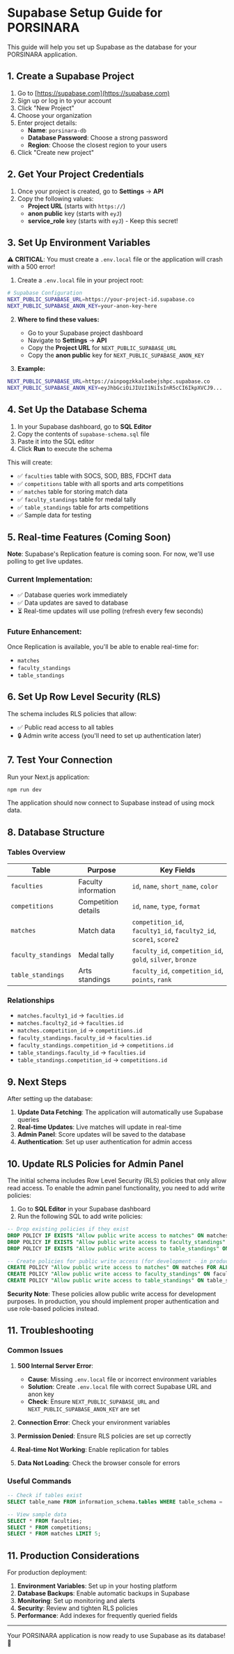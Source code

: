 # Supabase Setup Guide for PORSINARA

This guide will help you set up Supabase as the database for your PORSINARA application.

## 1. Create a Supabase Project

1. Go to [https://supabase.com](https://supabase.com)
2. Sign up or log in to your account
3. Click "New Project"
4. Choose your organization
5. Enter project details:
   - **Name**: `porsinara-db`
   - **Database Password**: Choose a strong password
   - **Region**: Choose the closest region to your users
6. Click "Create new project"

## 2. Get Your Project Credentials

1. Once your project is created, go to **Settings** → **API**
2. Copy the following values:
   - **Project URL** (starts with `https://`)
   - **anon public** key (starts with `eyJ`)
   - **service_role** key (starts with `eyJ`) - Keep this secret!

## 3. Set Up Environment Variables

**⚠️ CRITICAL**: You must create a `.env.local` file or the application will crash with a 500 error!

1. Create a `.env.local` file in your project root:
```bash
# Supabase Configuration
NEXT_PUBLIC_SUPABASE_URL=https://your-project-id.supabase.co
NEXT_PUBLIC_SUPABASE_ANON_KEY=your-anon-key-here
```

2. **Where to find these values:**
   - Go to your Supabase project dashboard
   - Navigate to **Settings** → **API**
   - Copy the **Project URL** for `NEXT_PUBLIC_SUPABASE_URL`
   - Copy the **anon public** key for `NEXT_PUBLIC_SUPABASE_ANON_KEY`

3. **Example:**
```bash
NEXT_PUBLIC_SUPABASE_URL=https://ainpogzkkaloebejshpc.supabase.co
NEXT_PUBLIC_SUPABASE_ANON_KEY=eyJhbGciOiJIUzI1NiIsInR5cCI6IkpXVCJ9...
```

## 4. Set Up the Database Schema

1. In your Supabase dashboard, go to **SQL Editor**
2. Copy the contents of `supabase-schema.sql` file
3. Paste it into the SQL editor
4. Click **Run** to execute the schema

This will create:
- ✅ `faculties` table with SOCS, SOD, BBS, FDCHT data
- ✅ `competitions` table with all sports and arts competitions
- ✅ `matches` table for storing match data
- ✅ `faculty_standings` table for medal tally
- ✅ `table_standings` table for arts competitions
- ✅ Sample data for testing

## 5. Real-time Features (Coming Soon)

**Note**: Supabase's Replication feature is coming soon. For now, we'll use polling to get live updates.

### Current Implementation:
- ✅ Database queries work immediately
- ✅ Data updates are saved to database
- ⏳ Real-time updates will use polling (refresh every few seconds)

### Future Enhancement:
Once Replication is available, you'll be able to enable real-time for:
- `matches`
- `faculty_standings` 
- `table_standings`

## 6. Set Up Row Level Security (RLS)

The schema includes RLS policies that allow:
- ✅ Public read access to all tables
- 🔒 Admin write access (you'll need to set up authentication later)

## 7. Test Your Connection

Run your Next.js application:
```bash
npm run dev
```

The application should now connect to Supabase instead of using mock data.

## 8. Database Structure

### Tables Overview

| Table | Purpose | Key Fields |
|-------|---------|------------|
| `faculties` | Faculty information | `id`, `name`, `short_name`, `color` |
| `competitions` | Competition details | `id`, `name`, `type`, `format` |
| `matches` | Match data | `competition_id`, `faculty1_id`, `faculty2_id`, `score1`, `score2` |
| `faculty_standings` | Medal tally | `faculty_id`, `competition_id`, `gold`, `silver`, `bronze` |
| `table_standings` | Arts standings | `faculty_id`, `competition_id`, `points`, `rank` |

### Relationships

- `matches.faculty1_id` → `faculties.id`
- `matches.faculty2_id` → `faculties.id`
- `matches.competition_id` → `competitions.id`
- `faculty_standings.faculty_id` → `faculties.id`
- `faculty_standings.competition_id` → `competitions.id`
- `table_standings.faculty_id` → `faculties.id`
- `table_standings.competition_id` → `competitions.id`

## 9. Next Steps

After setting up the database:

1. **Update Data Fetching**: The application will automatically use Supabase queries
2. **Real-time Updates**: Live matches will update in real-time
3. **Admin Panel**: Score updates will be saved to the database
4. **Authentication**: Set up user authentication for admin access

## 10. Update RLS Policies for Admin Panel

The initial schema includes Row Level Security (RLS) policies that only allow read access. To enable the admin panel functionality, you need to add write policies:

1. Go to **SQL Editor** in your Supabase dashboard
2. Run the following SQL to add write policies:

```sql
-- Drop existing policies if they exist
DROP POLICY IF EXISTS "Allow public write access to matches" ON matches;
DROP POLICY IF EXISTS "Allow public write access to faculty_standings" ON faculty_standings;
DROP POLICY IF EXISTS "Allow public write access to table_standings" ON table_standings;

-- Create policies for public write access (for development - in production you'd want proper authentication)
CREATE POLICY "Allow public write access to matches" ON matches FOR ALL USING (true);
CREATE POLICY "Allow public write access to faculty_standings" ON faculty_standings FOR ALL USING (true);
CREATE POLICY "Allow public write access to table_standings" ON table_standings FOR ALL USING (true);
```

**Security Note**: These policies allow public write access for development purposes. In production, you should implement proper authentication and use role-based policies instead.

## 11. Troubleshooting

### Common Issues

1. **500 Internal Server Error**: 
   - **Cause**: Missing `.env.local` file or incorrect environment variables
   - **Solution**: Create `.env.local` file with correct Supabase URL and anon key
   - **Check**: Ensure `NEXT_PUBLIC_SUPABASE_URL` and `NEXT_PUBLIC_SUPABASE_ANON_KEY` are set

2. **Connection Error**: Check your environment variables
3. **Permission Denied**: Ensure RLS policies are set up correctly
4. **Real-time Not Working**: Enable replication for tables
5. **Data Not Loading**: Check the browser console for errors

### Useful Commands

```sql
-- Check if tables exist
SELECT table_name FROM information_schema.tables WHERE table_schema = 'public';

-- View sample data
SELECT * FROM faculties;
SELECT * FROM competitions;
SELECT * FROM matches LIMIT 5;
```

## 11. Production Considerations

For production deployment:

1. **Environment Variables**: Set up in your hosting platform
2. **Database Backups**: Enable automatic backups in Supabase
3. **Monitoring**: Set up monitoring and alerts
4. **Security**: Review and tighten RLS policies
5. **Performance**: Add indexes for frequently queried fields

---

Your PORSINARA application is now ready to use Supabase as its database! 🎉
